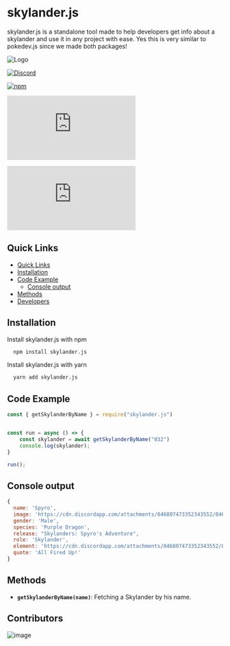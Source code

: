 
# skylander.js 


skylander.js is a standalone tool made to help developers get info about a skylander and use it in any project with ease. Yes this is very similar to pokedev.js since we made both packages!

![Logo](https://imgs.search.brave.com/_vUWxtojL6086ANvnlRNqHKJ1MkmNblTuVFlO73-JBI/rs:fit:764:341:1/g:ce/aHR0cHM6Ly92aWdu/ZXR0ZS53aWtpYS5u/b2Nvb2tpZS5uZXQv/bG9nb3BlZGlhL2lt/YWdlcy8wLzAwL1Nr/eWxhbmRlcnNfTG9n/by5wbmcvcmV2aXNp/b24vbGF0ZXN0P2Ni/PTIwMTMxMDEyMTE1/MjAz)

[![Discord](https://img.shields.io/discord/953072048576536596?color=5865F2&label=discord&logo=Discord&logoColor=red)](https://discord.gg/WNHGZhHEmD) 


[![npm](https://img.shields.io/badge/npm-skylander.js-red)](https://www.npmjs.com/package/skylander.js) 

[![size](https://img.shields.io/github/repo-size/mezotv/skylander.js?color=red&label=SIZE)](https://www.npmjs.com/package/skylander.js)

[![downloads](https://img.shields.io/npm/dt/skylander.js?color=red)](https://www.npmjs.com/package/skylander.js)

## Quick Links

  - [Quick Links](#quick-links)
  - [Installation](#installation)
  - [Code Example](#code-example)
    - [Console output](#console-output)
  - [Methods](#methods)
  - [Developers](#developers)

## Installation

Install skylander.js with npm

```bash
  npm install skylander.js
```
Install skylander.js with yarn
```bash
  yarn add skylander.js
```
    
## Code Example

```js
const { getSkylanderByName } = require("skylander.js") 


const run = async () => {
    const skylander = await getSkylanderByName("032")
    console.log(skylander);
}

run();
```
## Console output

```js
{
  name: 'Spyro',
  image: 'https://cdn.discordapp.com/attachments/846807473352343552/846815877839585320/Spyro.jpg',
  gender: 'Male',
  species: 'Purple Dragon',
  release: "Skylanders: Spyro's Adventure",
  role: 'Skylander',
  element: 'https://cdn.discordapp.com/attachments/846807473352343552/846815741483286628/Magic.png',
  quote: 'All Fired Up!'
}
```
## Methods

- **`getSkylanderByName(name)`**:
Fetching a Skylander by his name.

## Contributors

![image](https://contrib.rocks/image?repo=mezotv/skylander.js)
